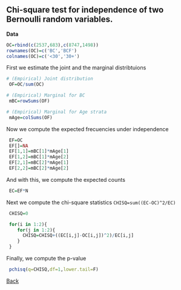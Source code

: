 ## Chi-square test for independence of two Bernoulli random variables.

**Data**
```r
OC=rbind(c(2537,683),c(8747,1498))
rownames(OC)=c('BC','BCF')
colnames(OC)=c('<30','30+')
```

First we estimate the joint and the marginal distribtuions

```r
# (Empirical) Joint distribution
 OF=OC/sum(OC)

# (Empirical) Marginal for BC
 mBC=rowSums(OF)

# (Empirical) Marginal for Age strata
 mAge=colSums(OF)
```

Now we compute the expected frecuencies under independence

```r
 EF=OC
 EF[]=NA
 EF[1,1]=mBC[1]*mAge[1]
 EF[1,2]=mBC[1]*mAge[2]
 EF[2,1]=mBC[2]*mAge[1]
 EF[2,2]=mBC[2]*mAge[2]
```

And with this, we compute the expected counts

```r
 EC=EF*N
```

Next we compute the chi-square statistics `CHISQ=sum((EC-OC)^2/EC)`

```r
 CHISQ=0

 for(i in 1:2){
	for(j in 1:2){
	  CHISQ=CHISQ+((EC[i,j]-OC[i,j])^2)/EC[i,j]
	}
 }
```

Finally, we compute the p-value

```r
 pchisq(q=CHISQ,df=1,lower.tail=F)
```

[Back](https://github.com/gdlc/EPI809/blob/master/README.md)
